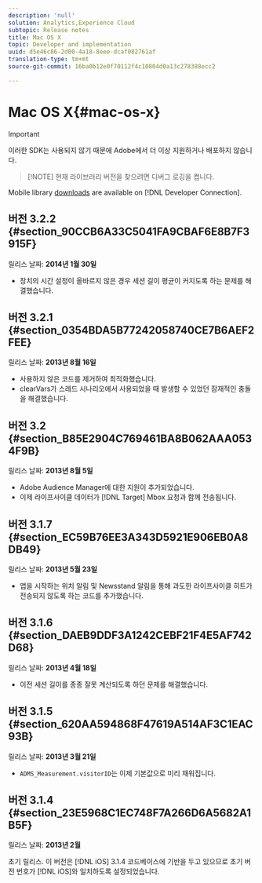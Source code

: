 ```yaml
---
description: 'null'
solution: Analytics,Experience Cloud
subtopic: Release notes
title: Mac OS X
topic: Developer and implementation
uuid: d5e46c86-2d00-4a18-8eee-dcaf082761af
translation-type: tm+mt
source-git-commit: 16ba0b12e0f70112f4c10804d0a13c278388ecc2

---
```



# Mac OS X{#mac-os-x}

>[!IMPORTANT]
>
>이러한 SDK는 사용되지 않기 때문에 Adobe에서 더 이상 지원하거나 배포하지 않습니다.

> [!NOTE] 현재 라이브러리 버전을 찾으려면 디버그 로깅을 켭니다.

Mobile library [downloads](https://marketing.adobe.com/developer/get-started/mobile/c-measuring-mobile-applications) are available on [!DNL Developer Connection].

## 버전 3.2.2 {#section_90CCB6A33C5041FA9CBAF6E8B7F3915F}

릴리스 날짜: **2014년 1월 30일**

* 장치의 시간 설정이 올바르지 않은 경우 세션 길이 평균이 커지도록 하는 문제를 해결했습니다.

## 버전 3.2.1 {#section_0354BDA5B77242058740CE7B6AEF2FEE}

릴리스 날짜: **2013년 8월 16일**

* 사용하지 않은 코드를 제거하여 최적화했습니다.
* clearVars가 스레드 시나리오에서 사용되었을 때 발생할 수 있었던 잠재적인 충돌을 해결했습니다.

## 버전 3.2 {#section_B85E2904C769461BA8B062AAA0534F9B}

릴리스 날짜: **2013년 8월 5일**

* Adobe Audience Manager에 대한 지원이 추가되었습니다.
* 이제 라이프사이클 데이터가 [!DNL Target] Mbox 요청과 함께 전송됩니다.

## 버전 3.1.7 {#section_EC59B76EE3A343D5921E906EB0A8DB49}

릴리스 날짜: **2013년 5월 23일**

* 앱을 시작하는 위치 알림 및 Newsstand 알림을 통해 과도한 라이프사이클 히트가 전송되지 않도록 하는 코드를 추가했습니다.

## 버전 3.1.6 {#section_DAEB9DDF3A1242CEBF21F4E5AF742D68}

릴리스 날짜: **2013년 4월 18일**

* 이전 세션 길이를 종종 잘못 계산되도록 하던 문제를 해결했습니다.

## 버전 3.1.5 {#section_620AA594868F47619A514AF3C1EAC93B}

릴리스 날짜: **2013년 3월 21일**

* `ADMS_Measurement.visitorID`는 이제 기본값으로 미리 채워집니다.

## 버전 3.1.4 {#section_23E5968C1EC748F7A266D6A5682A1B5F}

릴리스 날짜: **2013년 2월**

초기 릴리스. 이 버전은 [!DNL iOS] 3.1.4 코드베이스에 기반을 두고 있으므로 초기 버전 번호가 [!DNL iOS]와 일치하도록 설정되었습니다.
